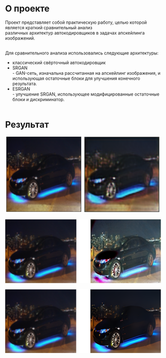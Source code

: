 # О проекте<br>
Проект представляет собой практическую работу, целью которой является краткий сравнительный анализ<br> 
различных архитектур автокодировщиков в задачах апскейлинга изображений.<br><br>

Для сравнительного анализа использовались следующие архитектуры:<br>
- классический свёрточный автокодировщик<br>
- SRGAN<br> - GAN-сеть, изначальна рассчитанная на апскейлинг изображения, и использующая остаточные блоки для улучшения конечного результата.<br>
- ESRGAN<br> - улучшение SRGAN, использующее модифицированные остаточные блоки и дискриминатор.<br> <br> 

# Результат<br>
![alt text](https://github.com/AlSG00/Upscaler/blob/master/autoencoder_result.png)
<br><br>
![alt text](https://github.com/AlSG00/Upscaler/blob/master/srgan_result.png)
<br><br>
![alt text](https://github.com/AlSG00/Upscaler/blob/master/esrgan_result.png)
<br><br>
